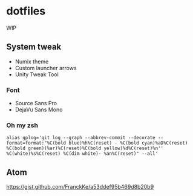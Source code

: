 # dotfiles

WIP

## System tweak

* Numix theme
* Custom launcher arrows
* Unity Tweak Tool

### Font

* Source Sans Pro
* DejaVu Sans Mono

### Oh my zsh

```
alias gplog='git log --graph --abbrev-commit --decorate --format=format:"%C(bold blue)%h%C(reset) - %C(bold cyan)%aD%C(reset) %C(bold green)(%ar)%C(reset)%C(bold yellow)%d%C(reset)%n'' %C(white)%s%C(reset) %C(dim white)- %an%C(reset)" --all'
```

## Atom

https://gist.github.com/FranckKe/a53ddef95b469d8b20b9
